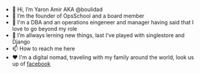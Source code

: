 - 👋 Hi, I’m Yaron Amir AKA @boulidad
- 👀 I’m the founder of OpsSchool and a board member
- 💞️ I'm a DBA and an operations eingeneer and manager having said that I love to go beyond my role
- 🌱 I’m allways lerning new things, last I've played with singlestore and Django
- 📫 How to reach me here
- ❤️ I'm a digital nomad, traveling with my family around the world, look us up of [facebook](https://www.facebook.com/traveling.family.true.story)

<!---
boulidad/boulidad is a ✨ special ✨ repository because its `README.md` (this file) appears on your GitHub profile.
You can click the Preview link to take a look at your changes.
--->

